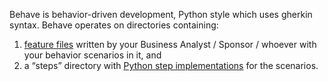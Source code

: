 Behave is behavior-driven development, Python style which uses gherkin syntax. Behave operates on directories containing:

1. [feature files](https://behave.readthedocs.io/en/latest/tutorial/#feature-files) written by your Business Analyst / Sponsor / whoever with your behavior scenarios in it, and
2. a “steps” directory with [Python step implementations](https://behave.readthedocs.io/en/latest/tutorial/#python-step-implementations) for the scenarios.


